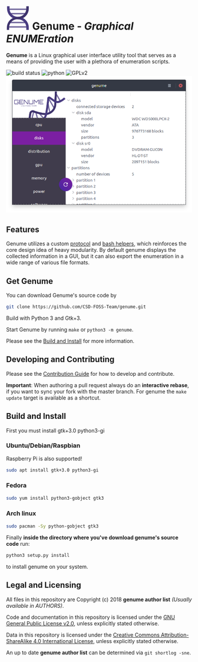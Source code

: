 # ![logo][] Genume - *Graphical ENUMEration*

**Genume** is a Linux graphical user interface utility tool that serves as a means
of providing the user with a plethora of enumeration scripts.

![build status][]
![python][]
![GPLv2][]
![Screenshot]

[logo]: assets/favicon.svg
[build status]: https://img.shields.io/travis/CSD-FOSS-Team/genume.svg
[python]: https://img.shields.io/badge/python-3.3,%203.4,%203.5,%203.6,%203.7-blue.svg
[GPLv2]: https://img.shields.io/badge/license-GPLv2-lightgrey.svg

[screenshot]: assets/screenshot_genume.png

## Features

Genume utilizes a custom [protocol][] and [bash helpers][], which reinforces the core design idea of heavy modularity. By default genume displays the collected information in a GUI, but it can also export the enumeration in a wide range of various file formats.

[protocol]: scripts/PROTOCOL.md
[bash helpers]: bash_helpers/README.md

## Get Genume

You can download Genume's source code by

```sh
git clone https://github.com/CSD-FOSS-Team/genume.git
```

Build with Python 3 and Gtk+3.

Start Genume by running `make` or `python3 -m genume`.

Please see the [Build and Install](#build-and-install) for more information.

## Developing and Contributing

Please see the [Contribution Guide][] for how to develop and contribute.

[Contribution Guide]: .github/CONTRIBUTING.md

**Important**: When authoring a pull request always do an **interactive rebase**, if you want to sync your fork with the master branch. For genume the `make update` target is available as a shortcut.

## Build and Install

First you must install gtk+3.0 python3-gi

### Ubuntu/Debian/Raspbian

Raspberry Pi is also supported!

```sh
sudo apt install gtk+3.0 python3-gi
```

### Fedora

```sh
sudo yum install python3-gobject gtk3
```

### Arch linux

```sh
sudo pacman -Sy python-gobject gtk3
```

Finally **inside the directory where you've download genume's source code** run:

```sh
python3 setup.py install
```

to install genume on your system.

## Legal and Licensing

All files in this repository are Copyright (c) 2018 **genume author list** _(Usually available in AUTHORS)_.

Code and documentation in this repository is licensed under the [GNU General Public License v2.0][], unless explicitly stated otherwise.

Data in this repository is licensed under the [Creative Commons Attribution-ShareAlike 4.0 International License](http://creativecommons.org/licenses/by-sa/4.0/), unless explicitly stated otherwise.

An up to date **genume author list** can be determined via `git shortlog -sne`.

[GNU General Public License v2.0]: https://www.gnu.org/licenses/old-licenses/gpl-2.0.en.html